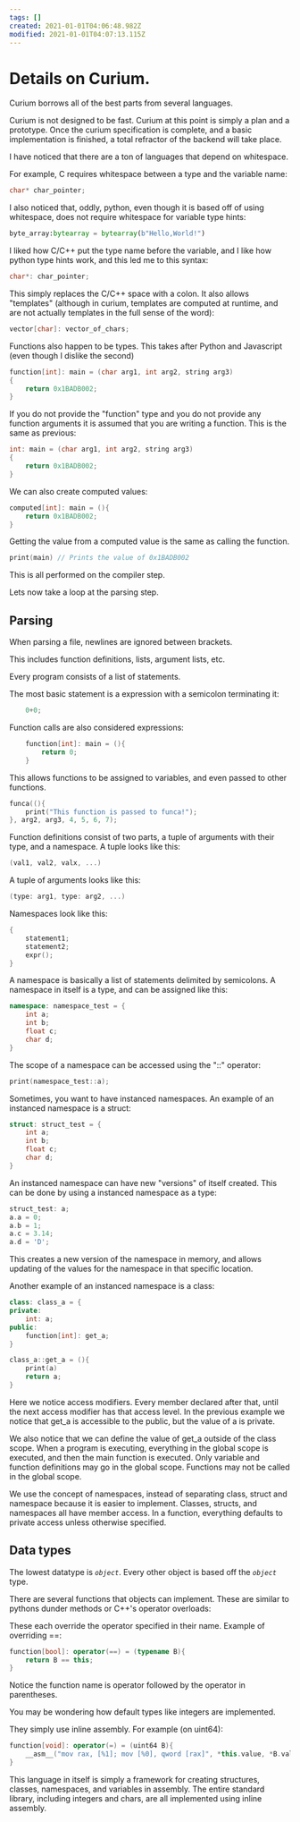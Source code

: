 ```yaml
---
tags: []
created: 2021-01-01T04:06:48.982Z
modified: 2021-01-01T04:07:13.115Z
---
```

# Details on Curium.

Curium borrows all of the best parts from several languages.

Curium is not designed to be fast. Curium at this point is simply a plan and a prototype.
Once the curium specification is complete, and a basic implementation is finished, a total refractor of the backend will take place.

I have noticed that there are a ton of languages that depend on whitespace.

For example, C requires whitespace between a type and the variable name:

```c
char* char_pointer;
```
I also noticed that, oddly, python, even though it is based off of using whitespace, does not require whitespace for variable type hints:

```python
byte_array:bytearray = bytearray(b"Hello,World!")
```

I liked how C/C++ put the type name before the variable, and I like how python type hints work, and this led me to this syntax:

```cpp
char*: char_pointer;
```

This simply replaces the C/C++ space with a colon.
It also allows "templates" (although in curium, templates are computed at runtime, and are not actually templates in the full sense of the word):

```cpp
vector[char]: vector_of_chars;
```

Functions also happen to be types. This takes after Python and Javascript (even though I dislike the second)

```cpp
function[int]: main = (char arg1, int arg2, string arg3)
{
    return 0x1BADB002;
}
```

If you do not provide the "function" type and you do not provide any function arguments it is assumed that you are writing a function. This is the same as previous:

```cpp
int: main = (char arg1, int arg2, string arg3)
{
    return 0x1BADB002;
}
```

We can also create computed values:

```cpp
computed[int]: main = (){
    return 0x1BADB002;
}
```

Getting the value from a computed value is the same as calling the function.

```cpp
print(main) // Prints the value of 0x1BADB002
```

This is all performed on the compiler step.

Lets now take a loop at the parsing step.

## Parsing

When parsing a file, newlines are ignored between brackets.

This includes function definitions, lists, argument lists, etc.

Every program consists of a list of statements.

The most basic statement is a expression with a semicolon terminating it:

```cpp
    0+0;
```

Function calls are also considered expressions:

```cpp
    function[int]: main = (){
        return 0;
    }
```

This allows functions to be assigned to variables, and even passed to other functions.

```cpp
funca((){
    print("This function is passed to funca!");
}, arg2, arg3, 4, 5, 6, 7);
```

Function definitions consist of two parts, a tuple of arguments with their type, and a namespace. A tuple looks like this: 
```cpp
(val1, val2, valx, ...)
```

A tuple of arguments looks like this:
```cpp
(type: arg1, type: arg2, ...)
```

Namespaces look like this:

```cpp
{
    statement1;
    statement2;
    expr();
}
```

A namespace is basically a list of statements delimited by semicolons. A namespace in itself is a type, and can be assigned like this:

```cpp
namespace: namespace_test = {
    int a;
    int b;
    float c;
    char d;
}
```

The scope of a namespace can be accessed using the "::" operator:

```cpp
print(namespace_test::a);
```

Sometimes, you want to have instanced namespaces. An example of an instanced namespace is a struct:

```cpp
struct: struct_test = {
    int a;
    int b;
    float c;
    char d;
}
```

An instanced namespace can have new "versions" of itself created. This can be done by using a instanced namespace as a type:

```cpp
struct_test: a;
a.a = 0;
a.b = 1;
a.c = 3.14;
a.d = 'D';
```

This creates a new version of the namespace in memory, and allows updating of the values for the namespace in that specific location.

Another example of an instanced namespace is a class:

```cpp
class: class_a = {
private:
    int: a;
public:
    function[int]: get_a;
}

class_a::get_a = (){
    print(a)
    return a;
}
```

Here we notice access modifiers. Every member declared after that, until the next access modifier has that access level. In the previous example we notice that get_a is accessible to the public, but the value of a is private.

We also notice that we can define the value of get_a outside of the class scope. When a program is executing, everything in the global scope is executed, and then the main function is executed. Only variable and function definitions may go in the global scope. Functions may not be called in the global scope.

We use the concept of namespaces, instead of separating class, struct and namespace because it is easier to implement. Classes, structs, and namespaces all have member access. In a function, everything defaults to private access unless otherwise specified. 

## Data types

The lowest datatype is *`object`*. Every other object is based off the *`object`* type.

There are several functions that objects can implement. These are similar to pythons dunder methods or C++'s operator overloads:


These each override the operator specified in their name. Example of overriding ==:

```cpp
function[bool]: operator(==) = (typename B){
    return B == this;
} 
```

Notice the function name is operator followed by the operator in parentheses.

You may be wondering how default types like integers are implemented.

They simply use inline assembly. For example (on uint64):

```cpp
function[void]: operator(=) = (uint64 B){
    __asm__("mov rax, [%1]; mov [%0], qword [rax]", *this.value, *B.value);
}
```


This language in itself is simply a framework for creating structures, classes, namespaces, and variables in assembly. The entire standard library, including integers and chars, are all implemented using inline assembly.
